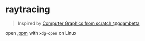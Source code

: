 # raytracing

> Inspired by [Computer Graphics from scratch @ggambetta](https://www.gabrielgambetta.com/computer-graphics-from-scratch/introduction.html)

open [.ppm](https://github.com/tingwei628/raytracing/blob/master/assets/raytracing.ppm) with `xdg-open` on Linux
